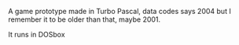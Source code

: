 A game prototype made in Turbo Pascal, data codes says 2004 but I remember it to be older than that, maybe 2001.

It runs in DOSbox

